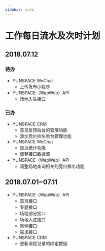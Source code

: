```yaml
---
sidebar: auto
---
```


# 工作每日流水及次时计划

## 2018.07.12

### 待办
- YUNSPACE WeChat
    - 上传发布小程序
- YUNSPACE（WapWeb）API
    - 场地入驻接口

### 已办
- YUNSPACE CRM
    - 意见反馈后台的管理功能 
    - 添加竞价排名后台管理功能 
- YUNSPACE WeChat
    - 首页统计功能
    - 调整接口数据源
- YUNSPACE（WapWeb）API
    - 调整场地查询相关的竞价排名功能


## 2018.07.01~07.11

- YUNSPACE（WapWeb）API
    - 首页接口
    - 专题接口
    - 场地部分接口
    - 场地入驻接口
    - 案例接口
    - 需求接口
- YUNSPACE CRM
    - 更新流程记录的绑定数据